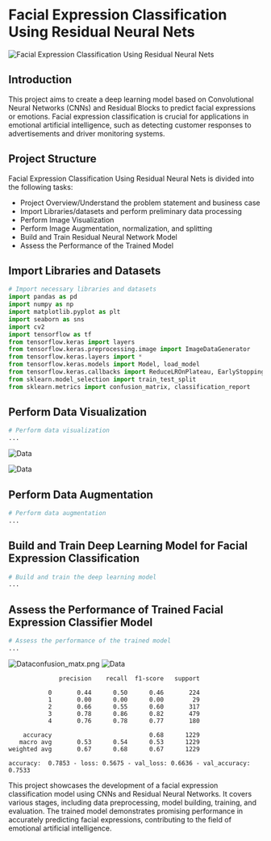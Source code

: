 
# Facial Expression Classification Using Residual Neural Nets

![Facial Expression Classification Using Residual Neural Nets](Emotion-AI-Detection.png)

## Introduction

This project aims to create a deep learning model based on Convolutional Neural Networks (CNNs) and Residual Blocks to predict facial expressions or emotions. Facial expression classification is crucial for applications in emotional artificial intelligence, such as detecting customer responses to advertisements and driver monitoring systems.

## Project Structure

Facial Expression Classification Using Residual Neural Nets is divided into the following tasks:

- Project Overview/Understand the problem statement and business case
- Import Libraries/datasets and perform preliminary data processing
- Perform Image Visualization
- Perform Image Augmentation, normalization, and splitting
- Build and Train Residual Neural Network Model
- Assess the Performance of the Trained Model

## Import Libraries and Datasets

```python
# Import necessary libraries and datasets
import pandas as pd
import numpy as np
import matplotlib.pyplot as plt
import seaborn as sns
import cv2
import tensorflow as tf
from tensorflow.keras import layers
from tensorflow.keras.preprocessing.image import ImageDataGenerator
from tensorflow.keras.layers import *
from tensorflow.keras.models import Model, load_model
from tensorflow.keras.callbacks import ReduceLROnPlateau, EarlyStopping, ModelCheckpoint, LearningRateScheduler
from sklearn.model_selection import train_test_split
from sklearn.metrics import confusion_matrix, classification_report
```

## Perform Data Visualization

```python
# Perform data visualization
...
```
![Data](data_viz.png)

![Data](data_viz2.png)

## Perform Data Augmentation

```python
# Perform data augmentation
...
```

## Build and Train Deep Learning Model for Facial Expression Classification

```python
# Build and train the deep learning model
...
```

## Assess the Performance of Trained Facial Expression Classifier Model

```python
# Assess the performance of the trained model
...
```
![Data](confusion_matx.png)confusion_matx.png
![Data](performance.png)

```
              precision    recall  f1-score   support

           0       0.44      0.50      0.46       224
           1       0.00      0.00      0.00        29
           2       0.66      0.55      0.60       317
           3       0.78      0.86      0.82       479
           4       0.76      0.78      0.77       180

    accuracy                           0.68      1229
   macro avg       0.53      0.54      0.53      1229
weighted avg       0.67      0.68      0.67      1229

accuracy:  0.7853 - loss: 0.5675 - val_loss: 0.6636 - val_accuracy: 0.7533
```


This project showcases the development of a facial expression classification model using CNNs and Residual Neural Networks. It covers various stages, including data preprocessing, model building, training, and evaluation. The trained model demonstrates promising performance in accurately predicting facial expressions, contributing to the field of emotional artificial intelligence.

```
